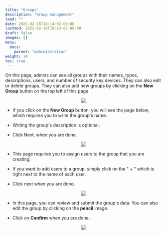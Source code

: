 ```yaml
---
title: "Groups"
description: "Group management"
lead: ""
date: 2022-02-16T18:14:02-08:00
lastmod: 2022-02-16T18:14:02-08:00
draft: false
images: []
menu:
  docs:
    parent: "administration"
weight: 14
toc: true
---
```


On this page, admins can see all groups with their names, types, descriptions, users, and number of security key devices.
They can also edit or delete groups.
They can also add new groups by clicking on the **New Group** button on the top left of this page.

<p align="center">
    <img src="/images/vendor/Panel/groups_1.png">
</p>

- If you click on the **New Group** button, you will see the page below, which requires you to write the group's name.

- Writing the group's description is optional.

- Click Next, when you are done.

<p align="center">
    <img src="/images/vendor/Panel/groups_2.png">
</p>

- This page requires you to assign users to the group that you are creating.

- If you want to add users to a group, simply click on the " + " which is right next to the name of each user.

- Click next when you are done.

<p align="center">
    <img src="/images/vendor/Panel/groups_3.png">
</p>

- In this page, you can review and submit the group's data. You can also edit the group by clicking on the **pencil** image.

- Click on **Confirm** when you are done.

<p align="center">
    <img src="/images/vendor/Panel/groups_4.png">
</p>
